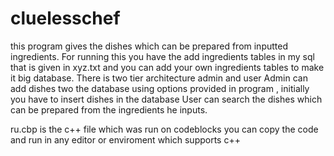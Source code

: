 # cluelesschef
this program gives the dishes which can be prepared from inputted ingredients.
For running this you have the add ingredients tables in my sql that is given in xyz.txt and you can add your own ingredients tables to make it big database.
There is two tier architecture admin and user 
Admin can add dishes two the database using options provided in program , initially you have to insert dishes in the database
User can search the dishes which can be prepared from the ingredients he inputs.


ru.cbp is the c++ file which was run on codeblocks you can copy the code and run in any editor or enviroment which supports c++
